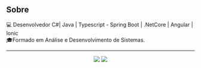 ## Sobre 
💻 Desenvolvedor C#| Java | Typescript - Spring Boot | .NetCore | Angular | Ionic
<br>🎓Formado em Análise e Desenvolvimento de Sistemas.
<hr>
<div align="center">
<a href = "mailto:pmachado.new@gmail.com"><img src="https://img.shields.io/badge/Gmail-D14836?style=for-the-badge&logo=gmail&logoColor=white" target="_blank"></a>
<a href="https://www.linkedin.com/in/paulo-machado-mariano-5991991b7/" target="_blank"><img src="https://img.shields.io/badge/LinkedIn-0077B5?style=for-the-badge&logo=linkedin&logoColor=white" target="_blank"></a> 
</div>
